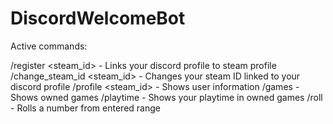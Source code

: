 # DiscordWelcomeBot

Active commands:

/register <steam_id> - Links your discord profile to steam profile
/change_steam_id <steam_id> - Changes your steam ID linked to your discord profile
/profile <steam_id> - Shows user information 
/games - Shows owned games
/playtime - Shows your playtime in owned games
/roll <range> - Rolls a number from entered range
